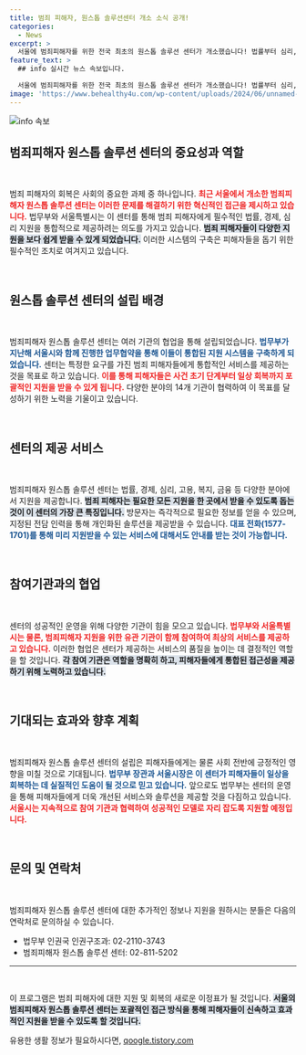 ```yaml
---
title: 범죄 피해자, 원스톱 솔루션센터 개소 소식 공개!
categories:
  - News
excerpt: >
  서울에 범죄피해자를 위한 전국 최초의 원스톱 솔루션 센터가 개소했습니다! 법률부터 심리, 복지까지 통합 지원을 제공하며, 피해자 맞춤형 서비스로 신속한 회복을 돕습니다. 클릭해 더 알아보세요!
feature_text: >
  ## info 실시간 뉴스 속보입니다.

  서울에 범죄피해자를 위한 전국 최초의 원스톱 솔루션 센터가 개소했습니다! 법률부터 심리, 복지까지 통합 지원을 제공하며, 피해자 맞춤형 서비스로 신속한 회복을 돕습니다. 클릭해 더 알아보세요!
image: 'https://www.behealthy4u.com/wp-content/uploads/2024/06/unnamed-file.png'
---
```


<p><img src="https://www.behealthy4u.com/wp-content/uploads/2024/06/unnamed-file.png" alt="info 속보" /></p>

<h2 data-ke-size="size26">범죄피해자 원스톱 솔루션 센터의 중요성과 역할</h2>

<p data-ke-size="size16">&nbsp;</p>

<p>범죄 피해자의 회복은 사회의 중요한 과제 중 하나입니다. <b><span style="color: #ee2323;">최근 서울에서 개소한 범죄피해자 원스톱 솔루션 센터는 이러한 문제를 해결하기 위한 혁신적인 접근을 제시하고 있습니다.</span></b> 법무부와 서울특별시는 이 센터를 통해 범죄 피해자에게 필수적인 법률, 경제, 심리 지원을 통합적으로 제공하려는 의도를 가지고 있습니다. <b><span style="background-color: #21538527;">범죄 피해자들이 다양한 지원을 보다 쉽게 받을 수 있게 되었습니다.</span></b> 이러한 시스템의 구축은 피해자들을 돕기 위한 필수적인 조치로 여겨지고 있습니다.</p>

<p data-ke-size="size16">&nbsp;</p>

<h2 data-ke-size="size26">원스톱 솔루션 센터의 설립 배경</h2>

<p data-ke-size="size16">&nbsp;</p>

<p>범죄피해자 원스톱 솔루션 센터는 여러 기관의 협업을 통해 설립되었습니다. <b><span style="color: #1a5490;">법무부가 지난해 서울시와 함께 진행한 업무협약을 통해 이들이 통합된 지원 시스템을 구축하게 되었습니다.</span></b> 센터는 특정한 요구를 가진 범죄 피해자들에게 통합적인 서비스를 제공하는 것을 목표로 하고 있습니다. <b><span style="color: #ee2323;">이를 통해 피해자들은 사건 초기 단계부터 일상 회복까지 포괄적인 지원을 받을 수 있게 됩니다.</span></b> 다양한 분야의 14개 기관이 협력하여 이 목표를 달성하기 위한 노력을 기울이고 있습니다.</p>

<p data-ke-size="size16">&nbsp;</p>

<h2 data-ke-size="size26">센터의 제공 서비스</h2>

<p data-ke-size="size16">&nbsp;</p>

<p>범죄피해자 원스톱 솔루션 센터는 법률, 경제, 심리, 고용, 복지, 금융 등 다양한 분야에서 지원을 제공합니다. <b><span style="background-color: #21538527;">범죄 피해자는 필요한 모든 지원을 한 곳에서 받을 수 있도록 돕는 것이 이 센터의 가장 큰 특징입니다.</span></b> 방문자는 즉각적으로 필요한 정보를 얻을 수 있으며, 지정된 전담 인력을 통해 개인화된 솔루션을 제공받을 수 있습니다. <b><span style="color: #1a5490;">대표 전화(1577-1701)를 통해 미리 지원받을 수 있는 서비스에 대해서도 안내를 받는 것이 가능합니다.</span></b></p>

<p data-ke-size="size16">&nbsp;</p>

<h2 data-ke-size="size26">참여기관과의 협업</h2>

<p data-ke-size="size16">&nbsp;</p>

<p>센터의 성공적인 운영을 위해 다양한 기관이 힘을 모으고 있습니다. <b><span style="color: #ee2323;">법무부와 서울특별시는 물론, 범죄피해자 지원을 위한 유관 기관이 함께 참여하여 최상의 서비스를 제공하고 있습니다.</span></b> 이러한 협업은 센터가 제공하는 서비스의 품질을 높이는 데 결정적인 역할을 할 것입니다. <b><span style="background-color: #21538527;">각 참여 기관은 역할을 명확히 하고, 피해자들에게 통합된 접근성을 제공하기 위해 노력하고 있습니다.</span></b></p>

<p data-ke-size="size16">&nbsp;</p>

<h2 data-ke-size="size26">기대되는 효과와 향후 계획</h2>

<p data-ke-size="size16">&nbsp;</p>

<p>범죄피해자 원스톱 솔루션 센터의 설립은 피해자들에게는 물론 사회 전반에 긍정적인 영향을 미칠 것으로 기대됩니다. <b><span style="color: #1a5490;">법무부 장관과 서울시장은 이 센터가 피해자들이 일상을 회복하는 데 실질적인 도움이 될 것으로 믿고 있습니다.</span></b> 앞으로도 법무부는 센터의 운영을 통해 피해자들에게 더욱 개선된 서비스와 솔루션을 제공할 것을 다짐하고 있습니다. <b><span style="color: #ee2323;">서울시는 지속적으로 참여 기관과 협력하여 성공적인 모델로 자리 잡도록 지원할 예정입니다.</span></b></p>

<p data-ke-size="size16">&nbsp;</p>

<h2 data-ke-size="size26">문의 및 연락처</h2>

<p data-ke-size="size16">&nbsp;</p>

<p>범죄피해자 원스톱 솔루션 센터에 대한 추가적인 정보나 지원을 원하시는 분들은 다음의 연락처로 문의하실 수 있습니다. </p>

<ul>
  <li>법무부 인권국 인권구조과: 02-2110-3743</li>
  <li>범죄피해자 원스톱 솔루션 센터: 02-811-5202</li>
</ul>

<hr>

<p data-ke-size="size16">&nbsp;</p>

<p>이 프로그램은 범죄 피해자에 대한 지원 및 회복의 새로운 이정표가 될 것입니다. <b><span style="background-color: #21538527;">서울의 범죄피해자 원스톱 솔루션 센터는 포괄적인 접근 방식을 통해 피해자들이 신속하고 효과적인 지원을 받을 수 있도록 할 것입니다.</span></b></p>
유용한 생활 정보가 필요하시다면, <a href="https://qoogle.tistory.com" rel="dofollow">qoogle.tistory.com</a>



